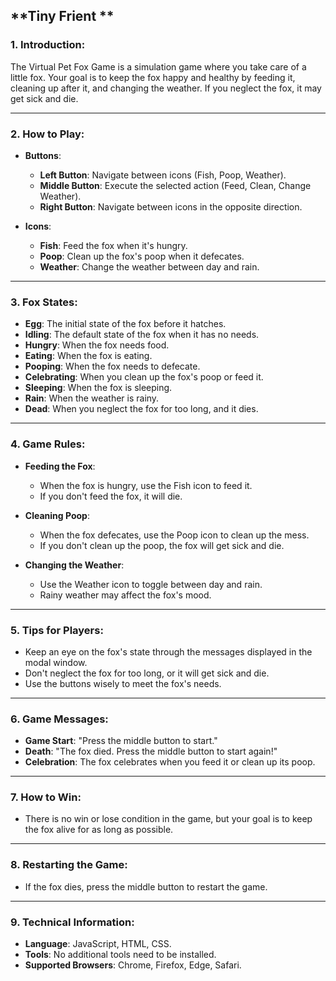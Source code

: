 

## **Tiny Frient **

### **1. Introduction:**
The Virtual Pet Fox Game is a simulation game where you take care of a little fox. Your goal is to keep the fox happy and healthy by feeding it, cleaning up after it, and changing the weather. If you neglect the fox, it may get sick and die.

---

### **2. How to Play:**
- **Buttons**:
  - **Left Button**: Navigate between icons (Fish, Poop, Weather).
  - **Middle Button**: Execute the selected action (Feed, Clean, Change Weather).
  - **Right Button**: Navigate between icons in the opposite direction.

- **Icons**:
  - **Fish**: Feed the fox when it's hungry.
  - **Poop**: Clean up the fox's poop when it defecates.
  - **Weather**: Change the weather between day and rain.

---

### **3. Fox States:**
- **Egg**: The initial state of the fox before it hatches.
- **Idling**: The default state of the fox when it has no needs.
- **Hungry**: When the fox needs food.
- **Eating**: When the fox is eating.
- **Pooping**: When the fox needs to defecate.
- **Celebrating**: When you clean up the fox's poop or feed it.
- **Sleeping**: When the fox is sleeping.
- **Rain**: When the weather is rainy.
- **Dead**: When you neglect the fox for too long, and it dies.

---

### **4. Game Rules:**
- **Feeding the Fox**:
  - When the fox is hungry, use the Fish icon to feed it.
  - If you don't feed the fox, it will die.

- **Cleaning Poop**:
  - When the fox defecates, use the Poop icon to clean up the mess.
  - If you don't clean up the poop, the fox will get sick and die.

- **Changing the Weather**:
  - Use the Weather icon to toggle between day and rain.
  - Rainy weather may affect the fox's mood.

---

### **5. Tips for Players:**
- Keep an eye on the fox's state through the messages displayed in the modal window.
- Don't neglect the fox for too long, or it will get sick and die.
- Use the buttons wisely to meet the fox's needs.

---

### **6. Game Messages:**
- **Game Start**: "Press the middle button to start."
- **Death**: "The fox died. Press the middle button to start again!"
- **Celebration**: The fox celebrates when you feed it or clean up its poop.

---

### **7. How to Win:**
- There is no win or lose condition in the game, but your goal is to keep the fox alive for as long as possible.

---

### **8. Restarting the Game:**
- If the fox dies, press the middle button to restart the game.

---

### **9. Technical Information:**
- **Language**: JavaScript, HTML, CSS.
- **Tools**: No additional tools need to be installed.
- **Supported Browsers**: Chrome, Firefox, Edge, Safari.

